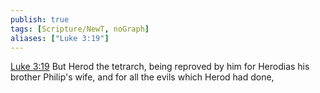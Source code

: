 ```yaml
---
publish: true
tags: [Scripture/NewT, noGraph]
aliases: ["Luke 3:19"]
---
```

[Luke 3:19](https://churchofjesuschrist.org/study/scriptures/nt/luke/3?lang=eng&id=p19#p19) But Herod the tetrarch, being reproved by him for Herodias his brother Philip's wife, and for all the evils which Herod had done,
